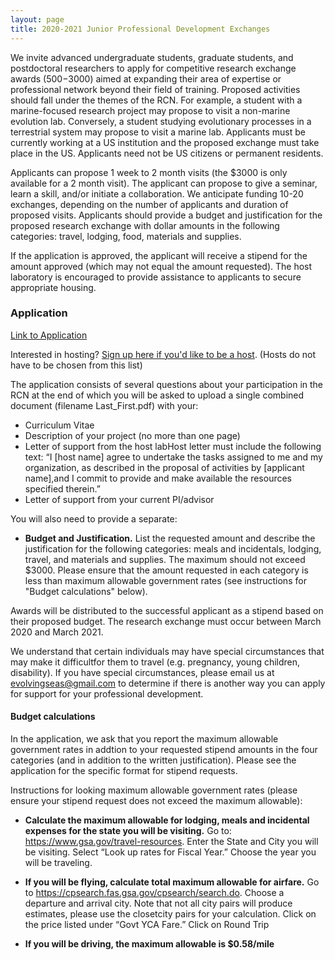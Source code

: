 ```yaml
---
layout: page
title: 2020-2021 Junior Professional Development Exchanges
---
```


We invite advanced undergraduate students, graduate students, and postdoctoral researchers to apply for competitive research exchange awards ($500-$3000) aimed at expanding their area of expertise or professional network beyond their field of training. Proposed activities should fall under the themes of the RCN. For example, a student with a marine-focused research project may propose to visit a non-marine evolution lab. Conversely, a student studying evolutionary processes in a terrestrial system may propose to visit a marine lab. Applicants must be currently working at a US institution and the proposed exchange must take place in the US. Applicants need not be US citizens or permanent residents.

Applicants can propose 1 week to 2 month visits (the $3000 is only available for a 2 month visit). The applicant can propose to give a seminar, learn a skill, and/or initiate a collaboration. We anticipate funding 10-20 exchanges, depending on the number of applicants and duration of proposed visits. Applicants should provide a budget and justification for the proposed research exchange with dollar amounts in the following categories: travel, lodging, food, materials and supplies. 

If the application is approved, the applicant will receive a stipend for the amount approved (which may not equal the amount requested). The host laboratory is encouraged to provide assistance to applicants to secure appropriate housing.

### Application

[Link to Application](https://docs.google.com/forms/d/e/1FAIpQLSd0_Qwizvb6Y6GzlxT6Pxl0gUrBG3omT-Qc0QSw73WQItZ6zQ/viewform)

Interested in hosting? [Sign up here if you'd like to be a host](https://docs.google.com/spreadsheets/d/1e8PmMia5X9-IzGs9zvjSs2CX6kCz34aKZNhRUlGyLa8/edit#gid=0). (Hosts do not have to be chosen from this list)

The application consists of several questions about your participation in the RCN at the end of which you will be asked to upload a single combined document (filename Last_First.pdf) with your:

* Curriculum Vitae
* Description of your project (no more than one page)
* Letter of support from the host labHost letter must include the following text: “I [host name] agree to undertake the tasks assigned to me and my organization, as described in the proposal of activities by [applicant name],and I commit to provide and make available the resources specified therein.”
* Letter of support from your current PI/advisor 

You will also need to provide a separate:

* **Budget and Justification.** List the requested amount and describe the justification for the following categories: meals and incidentals, lodging, travel, and materials and supplies. The maximum should not exceed $3000. Please ensure that the amount requested in each category is less than maximum allowable government rates (see instructions for "Budget calculations" below).

Awards will be distributed to the successful applicant as a stipend based on their proposed budget. The research exchange must occur between March 2020 and March 2021.

We understand that certain individuals may have special circumstances that may make it difficultfor them to travel (e.g. pregnancy, young children, disability). If you have special circumstances, please email us at evolvingseas@gmail.com to determine if there is another way you can apply for support for your professional development.

#### Budget calculations

In the application, we ask that you report the maximum allowable government rates in addtion to your requested stipend amounts in the four categories (and in addition to the written justification). Please see the application for the specific format for stipend requests.

Instructions for looking maximum allowable government rates (please ensure your stipend request does not exceed the maximum allowable):

* **Calculate the maximum allowable for lodging, meals and incidental expenses for the state you will be visiting.** Go to: https://www.gsa.gov/travel-resources. Enter the State and City you will be visiting. Select “Look up rates for Fiscal Year.” Choose the year you will be traveling. 

* **If you will be flying, calculate total maximum allowable for airfare.** Go to https://cpsearch.fas.gsa.gov/cpsearch/search.do. Choose a departure and arrival city. Note that not all city pairs will produce estimates, please use the closetcity pairs for your calculation. Click on the price listed under “Govt YCA Fare.” Click on Round Trip

* **If you will be driving, the maximum allowable is $0.58/mile**

